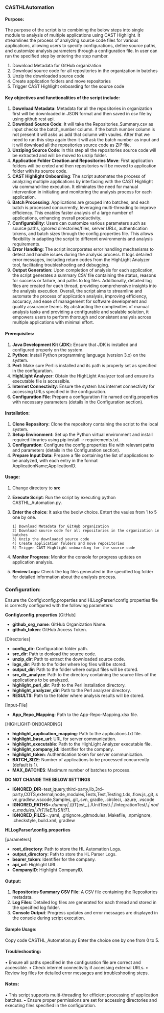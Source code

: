 
### **CASTHLAutomation**

####  **Purpose:**
The purpose of the script is to combining the below steps into single module to analysis of multiple applications using CAST Highlight. It streamlines the process of analyzing source code files for various applications, allowing users to specify configurations, define source paths, and customize analysis parameters through a configuration file. In user can run the specified step by entering the step number. 

1. Download Metadata for GitHub organization
2. Download source code for all repositories in the organization in batches
3. Unzip the downloaded source code
4. Create application folders and move repositories
5. Trigger CAST Highlight onboarding for the source code


#### **Key objectives and functionalities of the script include:**
1.  **Download Metadata**: Metadata for all the repositories in organization first will be downloaded in JSON format and then saved in csv file by using github rest api.
2.  **Download Source Code**: It will take the Repositories_Summary.csv as input checks the batch_number column. if the batch number column is not present it will asks us add that column with vaules. After that we need to run this step again then it will ask the batch number as input and it will download  all the repositories source code as ZIP file.
3.  **Unziping Source Code**: In this step all the repositories source code will be extracted and will be moved to unzip folder.
4.  **Application Folder Creation and Repositories Move**: First application folders will be creted and then repositories will be moved to application folder with its source code.
5.	**CAST Highlight Onboarding**: The script automates the process of analyzing multiple applications by interfacing with the CAST Highlight via command-line execution. It eliminates the need for manual intervention in initiating and monitoring the analysis process for each application.
6.	**Batch Processing**: Applications are grouped into batches, and each batch is processed concurrently, leveraging multi-threading to improve efficiency. This enables faster analysis of a large number of applications, enhancing overall productivity.
7.	**Configurability**: Users can customize various parameters such as source paths, ignored directories/files, server URLs, authentication tokens, and batch sizes through the config.properties file. This allows flexibility in adapting the script to different environments and analysis requirements.
8.	**Error Handling**: The script incorporates error handling mechanisms to detect and handle issues during the analysis process. It logs detailed error messages, including return codes from the HighLight Analyzer tool, facilitating troubleshooting and debugging.
9.	**Output Generation**: Upon completion of analysis for each application, the script generates a summary CSV file containing the status, reasons for success or failure, and paths to log files. Additionally, detailed log files are created for each thread, providing comprehensive insights into the analysis execution.
Overall, the script aims to streamline and automate the process of application analysis, improving efficiency, accuracy, and ease of management for software development and quality assurance teams. By abstracting the complexities of manual analysis tasks and providing a configurable and scalable solution, it empowers users to perform thorough and consistent analysis across multiple applications with minimal effort.
 
#### **Prerequisites:**
1.	**Java Development Kit (JDK**): Ensure that JDK is installed and configured properly on the system.
2.	**Python**: Install Python programming language (version 3.x) on the system.
3.	**Perl**: Make sure Perl is installed and its path is properly set as specified in the configuration.
4.	**HighLight Analyzer**: Obtain the HighLight Analyzer tool and ensure its executable file is accessible.
5.	**Internet Connectivity**: Ensure the system has internet connectivity for accessing URLs specified in the configuration.
6.	**Configuration File**: Prepare a configuration file named config.properties with necessary parameters (details in the Configuration section).

#### **Installation:**
1.	**Clone Repository**: Clone the repository containing the script to the local system.
2.	**Setup Environment**: Set up the Python virtual environment and install required libraries using pip install -r requirements.txt.
3.	**Configuration**: Configure the config.properties file with relevant paths and parameters (details in the Configuration section).
4.	**Prepare Input Data**: Prepare a file containing the list of applications to be analyzed, with each entry in the format ApplicationName;ApplicationID.

#### **Usage:**
1. Change directory to **src**
2.	**Execute Script**: Run the script by executing python CASTHL_Automation.py.
3.  **Enter the choice**:  It asks the beolw choice. Entert the vaules from 1 to 5 one by one.

		1) Download Metadata for GitHub organization
		2) Download source code for all repositories in the organization in batches
		3) Unzip the downloaded source code
		4) Create application folders and move repositories
		5) Trigger CAST Highlight onboarding for the source code
    
4.	**Monitor Progress**: Monitor the console for progress updates on application analysis.
5.	**Review Logs**: Check the log files generated in the specified log folder for detailed information about the analysis process.

### **Configuration:**
Ensure the Config\config.properties and HLLogParser\config.properties file is correctly configured with the following parameters:

 **Config\config.properties**
    [GitHub]
- **github_org_name**: GitHub Organization Name.
- **github_token**: GitHub Access Token.

[Directories]
- **config_dir**: Configuration folder path.
- **src_dir**: Path to donload the source code.
- **unzip_dir**: Path to extract the downloaded source code.
- **logs_dir**: Path to the folder where log files will be stored.
- **output_dir**: Path to the folder where output files will be stored.
- **src_dir_analyze**: Path to the directory containing the source files of the applications to be analyzed.
- **highlight_perl_dir**:  Path to the Perl installation directory.
- **highlight_analyzer_dir**:  Path to the Perl analyzer directory.
- **RESULTS**: Path to the folder where analysis results will be stored.

[Input-File]
- **App_Repo_Mapping**: Path to the App-Repo-Mapping.xlsx file. 

[HIGHLIGHT-ONBOARDING]
- **highlight_application_mapping**: Path to the applications.txt file.
- **highlight_base_url**: URL for server communication.
- **highlight_executable**: Path to the HighLight Analyzer executable file.
- **highlight_company_id**: Identifier for the company.
- **highlight_token**: Authentication token for server communication.
- **BATCH_SIZE**: Number of applications to be processed concurrently (default is 1).
- **MAX_BATCHES**: Maximum number of batches to process.

 **DO NOT CHANGE THE BELOW SETTINGS**
 - **IGNORED_DIR**=test,jquery,third-party,lib,3rd-party,COTS,external,node_modules,Tests,Test,Testing,t.ds,.flow.js,.git,.svn,gradlew,.vscode,Samples,.git,.svn, gradle, .circleci, .azure, .vscode
- **IGNORED_PATHS**=.*dummy|.*\/[tT]est\_.*|.*\/UnitTest\/.*|.*\/IntegrationTest\/.*|.*node\_modules|.*\/[tT][eE][sS][tT].*
- **IGNORED_FILES**=.yaml, .gitignore,.gitmodules, Makefile, .npmignore, .checkstyle, build.xml, gradlew


**HLLogParser\config.properties**

[parameters]
- **root_directory**: Path to store the HL Automation Logs. 
- **output_directory**:  Path to store the HL Parser Logs.
- **bearer_token**: Identifier for the company.
- **api_url**: Highlight URL.
- **CompanyID**: Highlight CompanyID.


#### **Output:**
1.	**Repositories Summary CSV File**: A CSV file containing the Repositories metadata.
2.	**Log Files**: Detailed log files are generated for each thread and stored in the specified log folder.
3.	**Console Output**: Progress updates and error messages are displayed in the console during script execution.

#### **Sample Usage:**
Copy code
CASTHL_Automation.py
Enter the choice one by one from 0 to 5.

#### **Troubleshooting:**
•	Ensure all paths specified in the configuration file are correct and accessible.
•	Check internet connectivity if accessing external URLs.
•	Review log files for detailed error messages and troubleshooting steps.

#### **Notes:**
•	This script supports multi-threading for efficient processing of application batches.
•	Ensure proper permissions are set for accessing directories and executing files specified in the configuration.
